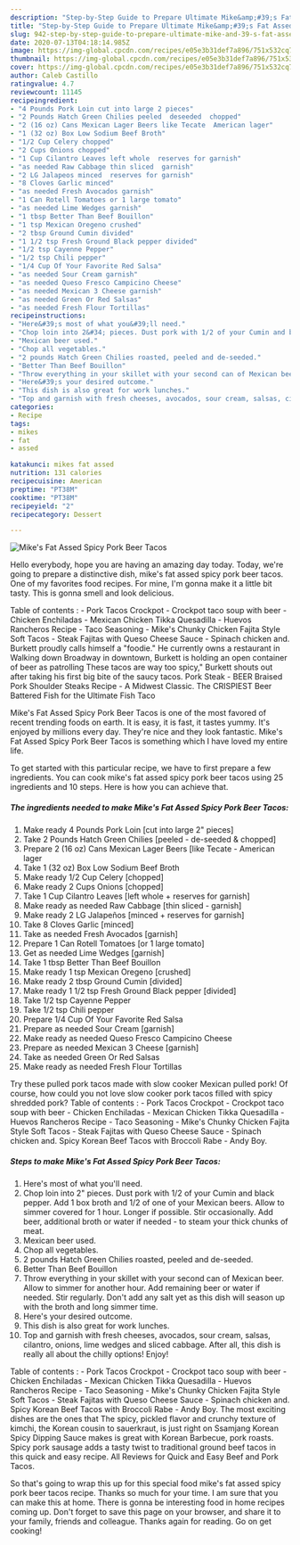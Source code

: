 ```yaml
---
description: "Step-by-Step Guide to Prepare Ultimate Mike&amp;#39;s Fat Assed Spicy Pork Beer Tacos"
title: "Step-by-Step Guide to Prepare Ultimate Mike&amp;#39;s Fat Assed Spicy Pork Beer Tacos"
slug: 942-step-by-step-guide-to-prepare-ultimate-mike-and-39-s-fat-assed-spicy-pork-beer-tacos
date: 2020-07-13T04:18:14.985Z
image: https://img-global.cpcdn.com/recipes/e05e3b31def7a896/751x532cq70/mikes-fat-assed-spicy-pork-beer-tacos-recipe-main-photo.jpg
thumbnail: https://img-global.cpcdn.com/recipes/e05e3b31def7a896/751x532cq70/mikes-fat-assed-spicy-pork-beer-tacos-recipe-main-photo.jpg
cover: https://img-global.cpcdn.com/recipes/e05e3b31def7a896/751x532cq70/mikes-fat-assed-spicy-pork-beer-tacos-recipe-main-photo.jpg
author: Caleb Castillo
ratingvalue: 4.7
reviewcount: 11145
recipeingredient:
- "4 Pounds Pork Loin cut into large 2 pieces"
- "2 Pounds Hatch Green Chilies peeled  deseeded  chopped"
- "2 (16 oz) Cans Mexican Lager Beers like Tecate  American lager"
- "1 (32 oz) Box Low Sodium Beef Broth"
- "1/2 Cup Celery chopped"
- "2 Cups Onions chopped"
- "1 Cup Cilantro Leaves left whole  reserves for garnish"
- "as needed Raw Cabbage thin sliced  garnish"
- "2 LG Jalapeos minced  reserves for garnish"
- "8 Cloves Garlic minced"
- "as needed Fresh Avocados garnish"
- "1 Can Rotell Tomatoes or 1 large tomato"
- "as needed Lime Wedges garnish"
- "1 tbsp Better Than Beef Bouillon"
- "1 tsp Mexican Oregeno crushed"
- "2 tbsp Ground Cumin divided"
- "1 1/2 tsp Fresh Ground Black pepper divided"
- "1/2 tsp Cayenne Pepper"
- "1/2 tsp Chili pepper"
- "1/4 Cup Of Your Favorite Red Salsa"
- "as needed Sour Cream garnish"
- "as needed Queso Fresco Campicino Cheese"
- "as needed Mexican 3 Cheese garnish"
- "as needed Green Or Red Salsas"
- "as needed Fresh Flour Tortillas"
recipeinstructions:
- "Here&#39;s most of what you&#39;ll need."
- "Chop loin into 2&#34; pieces. Dust pork with 1/2 of your Cumin and black pepper. Add 1 box broth and 1/2 of one of your Mexican beers. Allow to simmer covered for 1 hour. Longer if possible. Stir occasionally. Add beer, additional broth or water if needed - to steam your thick chunks of meat."
- "Mexican beer used."
- "Chop all vegetables."
- "2 pounds Hatch Green Chilies roasted, peeled and de-seeded."
- "Better Than Beef Bouillon"
- "Throw everything in your skillet with your second can of Mexican beer. Allow to simmer for another hour. Add remaining beer or water if needed. Stir regularly. Don&#39;t add any salt yet as this dish will season up with the broth and long simmer time."
- "Here&#39;s your desired outcome."
- "This dish is also great for work lunches."
- "Top and garnish with fresh cheeses, avocados, sour cream, salsas, cilantro, onions, lime wedges and sliced cabbage. After all, this dish is really all about the chilly options! Enjoy!"
categories:
- Recipe
tags:
- mikes
- fat
- assed

katakunci: mikes fat assed 
nutrition: 131 calories
recipecuisine: American
preptime: "PT38M"
cooktime: "PT38M"
recipeyield: "2"
recipecategory: Dessert

---
```



![Mike&#39;s Fat Assed Spicy Pork Beer Tacos](https://img-global.cpcdn.com/recipes/e05e3b31def7a896/751x532cq70/mikes-fat-assed-spicy-pork-beer-tacos-recipe-main-photo.jpg)

Hello everybody, hope you are having an amazing day today. Today, we're going to prepare a distinctive dish, mike&#39;s fat assed spicy pork beer tacos. One of my favorites food recipes. For mine, I'm gonna make it a little bit tasty. This is gonna smell and look delicious.

Table of contents : - Pork Tacos Crockpot - Crockpot taco soup with beer - Chicken Enchiladas - Mexican Chicken Tikka Quesadilla - Huevos Rancheros Recipe - Taco Seasoning - Mike&#39;s Chunky Chicken Fajita Style Soft Tacos - Steak Fajitas with Queso Cheese Sauce - Spinach chicken and. Burkett proudly calls himself a &#34;foodie.&#34; He currently owns a restaurant in Walking down Broadway in downtown, Burkett is holding an open container of beer as patrolling These tacos are way too spicy,&#34; Burkett shouts out after taking his first big bite of the saucy tacos. Pork Steak - BEER Braised Pork Shoulder Steaks Recipe - A Midwest Classic. The CRISPIEST Beer Battered Fish for the Ultimate Fish Taco

Mike&#39;s Fat Assed Spicy Pork Beer Tacos is one of the most favored of recent trending foods on earth. It is easy, it is fast, it tastes yummy. It's enjoyed by millions every day. They're nice and they look fantastic. Mike&#39;s Fat Assed Spicy Pork Beer Tacos is something which I have loved my entire life.


To get started with this particular recipe, we have to first prepare a few ingredients. You can cook mike&#39;s fat assed spicy pork beer tacos using 25 ingredients and 10 steps. Here is how you can achieve that.

<!--inarticleads1-->

##### The ingredients needed to make Mike&#39;s Fat Assed Spicy Pork Beer Tacos:

1. Make ready 4 Pounds Pork Loin [cut into large 2&#34; pieces]
1. Take 2 Pounds Hatch Green Chilies [peeled - de-seeded &amp; chopped]
1. Prepare 2 (16 oz) Cans Mexican Lager Beers [like Tecate - American lager
1. Take 1 (32 oz) Box Low Sodium Beef Broth
1. Make ready 1/2 Cup Celery [chopped]
1. Make ready 2 Cups Onions [chopped]
1. Take 1 Cup Cilantro Leaves [left whole + reserves for garnish]
1. Make ready as needed Raw Cabbage [thin sliced - garnish]
1. Make ready 2 LG Jalapeños [minced + reserves for garnish]
1. Take 8 Cloves Garlic [minced]
1. Take as needed Fresh Avocados [garnish]
1. Prepare 1 Can Rotell Tomatoes [or 1 large tomato]
1. Get as needed Lime Wedges [garnish]
1. Take 1 tbsp Better Than Beef Bouillon
1. Make ready 1 tsp Mexican Oregeno [crushed]
1. Make ready 2 tbsp Ground Cumin [divided]
1. Make ready 1 1/2 tsp Fresh Ground Black pepper [divided]
1. Take 1/2 tsp Cayenne Pepper
1. Take 1/2 tsp Chili pepper
1. Prepare 1/4 Cup Of Your Favorite Red Salsa
1. Prepare as needed Sour Cream [garnish]
1. Make ready as needed Queso Fresco Campicino Cheese
1. Prepare as needed Mexican 3 Cheese [garnish]
1. Take as needed Green Or Red Salsas
1. Make ready as needed Fresh Flour Tortillas


Try these pulled pork tacos made with slow cooker Mexican pulled pork! Of course, how could you not love slow cooker pork tacos filled with spicy shredded pork? Table of contents : - Pork Tacos Crockpot - Crockpot taco soup with beer - Chicken Enchiladas - Mexican Chicken Tikka Quesadilla - Huevos Rancheros Recipe - Taco Seasoning - Mike&#39;s Chunky Chicken Fajita Style Soft Tacos - Steak Fajitas with Queso Cheese Sauce - Spinach chicken and. Spicy Korean Beef Tacos with Broccoli Rabe - Andy Boy. 

<!--inarticleads2-->

##### Steps to make Mike&#39;s Fat Assed Spicy Pork Beer Tacos:

1. Here&#39;s most of what you&#39;ll need.
1. Chop loin into 2&#34; pieces. Dust pork with 1/2 of your Cumin and black pepper. Add 1 box broth and 1/2 of one of your Mexican beers. Allow to simmer covered for 1 hour. Longer if possible. Stir occasionally. Add beer, additional broth or water if needed - to steam your thick chunks of meat.
1. Mexican beer used.
1. Chop all vegetables.
1. 2 pounds Hatch Green Chilies roasted, peeled and de-seeded.
1. Better Than Beef Bouillon
1. Throw everything in your skillet with your second can of Mexican beer. Allow to simmer for another hour. Add remaining beer or water if needed. Stir regularly. Don&#39;t add any salt yet as this dish will season up with the broth and long simmer time.
1. Here&#39;s your desired outcome.
1. This dish is also great for work lunches.
1. Top and garnish with fresh cheeses, avocados, sour cream, salsas, cilantro, onions, lime wedges and sliced cabbage. After all, this dish is really all about the chilly options! Enjoy!


Table of contents : - Pork Tacos Crockpot - Crockpot taco soup with beer - Chicken Enchiladas - Mexican Chicken Tikka Quesadilla - Huevos Rancheros Recipe - Taco Seasoning - Mike&#39;s Chunky Chicken Fajita Style Soft Tacos - Steak Fajitas with Queso Cheese Sauce - Spinach chicken and. Spicy Korean Beef Tacos with Broccoli Rabe - Andy Boy. The most exciting dishes are the ones that The spicy, pickled flavor and crunchy texture of kimchi, the Korean cousin to sauerkraut, is just right on Ssamjang Korean Spicy Dipping Sauce makes is great with Korean Barbecue, pork roasts. Spicy pork sausage adds a tasty twist to traditional ground beef tacos in this quick and easy recipe. All Reviews for Quick and Easy Beef and Pork Tacos. 

So that's going to wrap this up for this special food mike&#39;s fat assed spicy pork beer tacos recipe. Thanks so much for your time. I am sure that you can make this at home. There is gonna be interesting food in home recipes coming up. Don't forget to save this page on your browser, and share it to your family, friends and colleague. Thanks again for reading. Go on get cooking!
